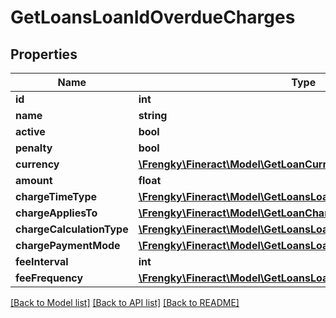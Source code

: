 # GetLoansLoanIdOverdueCharges

## Properties
Name | Type | Description | Notes
------------ | ------------- | ------------- | -------------
**id** | **int** |  | [optional] 
**name** | **string** |  | [optional] 
**active** | **bool** |  | [optional] 
**penalty** | **bool** |  | [optional] 
**currency** | [**\Frengky\Fineract\Model\GetLoanCurrency**](GetLoanCurrency.md) |  | [optional] 
**amount** | **float** |  | [optional] 
**chargeTimeType** | [**\Frengky\Fineract\Model\GetLoansLoanIdChargeTimeType**](GetLoansLoanIdChargeTimeType.md) |  | [optional] 
**chargeAppliesTo** | [**\Frengky\Fineract\Model\GetLoanChargeTemplateChargeAppliesTo**](GetLoanChargeTemplateChargeAppliesTo.md) |  | [optional] 
**chargeCalculationType** | [**\Frengky\Fineract\Model\GetLoansLoanIdChargeCalculationType**](GetLoansLoanIdChargeCalculationType.md) |  | [optional] 
**chargePaymentMode** | [**\Frengky\Fineract\Model\GetLoansLoanIdChargePaymentMode**](GetLoansLoanIdChargePaymentMode.md) |  | [optional] 
**feeInterval** | **int** |  | [optional] 
**feeFrequency** | [**\Frengky\Fineract\Model\GetLoansLoanIdFeeFrequency**](GetLoansLoanIdFeeFrequency.md) |  | [optional] 

[[Back to Model list]](../../README.md#documentation-for-models) [[Back to API list]](../../README.md#documentation-for-api-endpoints) [[Back to README]](../../README.md)

